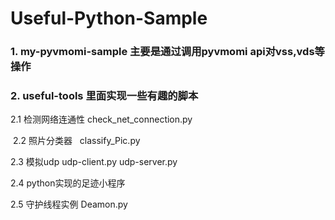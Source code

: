 # Useful-Python-Sample
### 1. my-pyvmomi-sample 主要是通过调用pyvmomi api对vss,vds等操作
### 2. useful-tools 里面实现一些有趣的脚本 

2.1 检测网络连通性 check_net_connection.py  

 2.2 照片分类器     classify_Pic.py  

2.3 模拟udp       udp-client.py  udp-server.py   

2.4 python实现的足迹小程序  

2.5 守护线程实例 	Deamon.py


